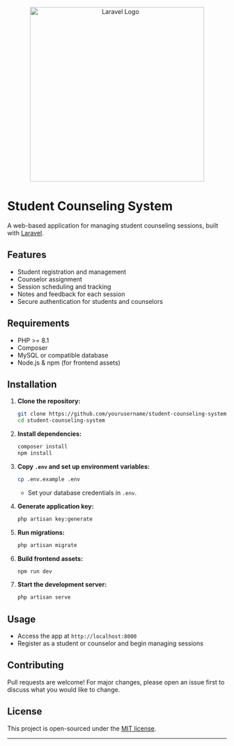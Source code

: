 <p align="center">
  <a href="https://laravel.com" target="_blank">
    <img src="https://raw.githubusercontent.com/laravel/art/master/logo-lockup/5%20SVG/2%20CMYK/1%20Full%20Color/laravel-logolockup-cmyk-red.svg" width="400" alt="Laravel Logo">
  </a>
</p>

# Student Counseling System

A web-based application for managing student counseling sessions, built with [Laravel](https://laravel.com/).

## Features

- Student registration and management
- Counselor assignment
- Session scheduling and tracking
- Notes and feedback for each session
- Secure authentication for students and counselors

## Requirements

- PHP >= 8.1
- Composer
- MySQL or compatible database
- Node.js & npm (for frontend assets)

## Installation

1. **Clone the repository:**
   ```sh
   git clone https://github.com/yourusername/student-counseling-system.git
   cd student-counseling-system
   ```

2. **Install dependencies:**
   ```sh
   composer install
   npm install
   ```

3. **Copy `.env` and set up environment variables:**
   ```sh
   cp .env.example .env
   ```
   - Set your database credentials in `.env`.

4. **Generate application key:**
   ```sh
   php artisan key:generate
   ```

5. **Run migrations:**
   ```sh
   php artisan migrate
   ```

6. **Build frontend assets:**
   ```sh
   npm run dev
   ```

7. **Start the development server:**
   ```sh
   php artisan serve
   ```

## Usage

- Access the app at `http://localhost:8000`
- Register as a student or counselor and begin managing sessions

## Contributing

Pull requests are welcome! For major changes, please open an issue first to discuss what you would like to change.

## License

This project is open-sourced under the [MIT license](https://opensource.org/licenses/MIT).

---